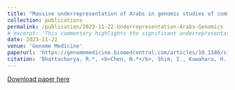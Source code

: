 ```yaml
---
title: "Massive underrepresentation of Arabs in genomic studies of common disease"
collection: publications
permalink: /publication/2023-11-22-Underrepresentation-Arabs-Genomics
# excerpt: 'This commentary highlights the significant underrepresentation of Arab populations in genomic studies, discussing the implications for public health genomics and the missed opportunities for biological discovery.'
date: 2023-11-22
venue: 'Genome Medicine'
paperurl: 'https://genomemedicine.biomedcentral.com/articles/10.1186/s13073-023-01254-8'
citation: 'Bhattacharya, R.*, <b>Chen, N.*</b>, Shim, I., Kuwahara, H., Gao, X., Alkuraya, F.S., & Fahed, A.C. (2023). Massive underrepresentation of Arabs in genomic studies of common disease. Genome Medicine, 15, 99. https://doi.org/10.1186/s13073-023-01254-8'
---
```

[Download paper here](https://genomemedicine.biomedcentral.com/track/pdf/10.1186/s13073-023-01254-8)
